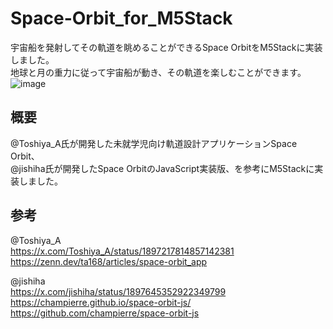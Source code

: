 # Space-Orbit_for_M5Stack

宇宙船を発射してその軌道を眺めることができるSpace OrbitをM5Stackに実装しました。<br>
地球と月の重力に従って宇宙船が動き、その軌道を楽しむことができます。<br>
![image](https://github.com/user-attachments/assets/52f2ccf7-321f-42cc-93db-9a3403cbbb03)

## 概要
@Toshiya_A氏が開発した未就学児向け軌道設計アプリケーションSpace Orbit、<br>
@jishiha氏が開発したSpace OrbitのJavaScript実装版、を参考にM5Stackに実装しました。<br>

## 

## 参考
@Toshiya_A<br>
https://x.com/Toshiya_A/status/1897217814857142381<br>
https://zenn.dev/ta168/articles/space-orbit_app<br>

@jishiha<br>
https://x.com/jishiha/status/1897645352922349799<br>
https://champierre.github.io/space-orbit-js/<br>
https://github.com/champierre/space-orbit-js<br>


